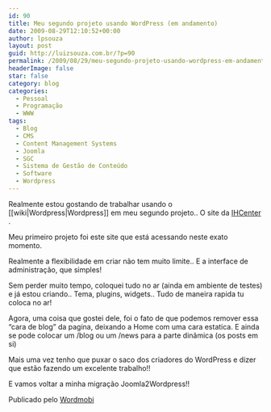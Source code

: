 ```yaml
---
id: 90
title: Meu segundo projeto usando WordPress (em andamento)
date: 2009-08-29T12:10:52+00:00
author: lpsouza
layout: post
guid: http://luizsouza.com.br/?p=90
permalink: /2009/08/29/meu-segundo-projeto-usando-wordpress-em-andamento/
headerImage: false
star: false
category: blog
categories:
  - Pessoal
  - Programação
  - WWW
tags:
  - Blog
  - CMS
  - Content Management Systems
  - Joomla
  - SGC
  - Sistema de Gestão de Conteúdo
  - Software
  - Wordpress
---
```

Realmente estou gostando de trabalhar usando o [[wiki|Wordpress|Wordpress]] em meu segundo projeto.. O site da   <a href="http://ihcenter.com.br" target="_blank">IHCenter </a> . 

Meu primeiro projeto foi este site que está acessando neste exato momento. 

Realmente a flexibilidade em criar não tem muito limite.. E a interface de administração, que simples! 

Sem perder muito tempo, coloquei tudo no ar (ainda em ambiente de testes) e já estou criando.. Tema, plugins, widgets.. Tudo de maneira rapida tu coloca no ar! 

Agora, uma coisa que gostei dele, foi o fato de que podemos remover essa &#8220;cara de blog&#8221; da pagina, deixando a Home com uma cara estatica. E ainda se pode colocar um /blog ou um /news para a parte dinãmica (os posts em si) 

Mais uma vez tenho que puxar o saco dos criadores do WordPress e dizer que estão fazendo um excelente trabalho!! 

E vamos voltar a minha migração Joomla2Wordpress!! 

Publicado pelo [Wordmobi](http://wordmobi.googlecode.com)